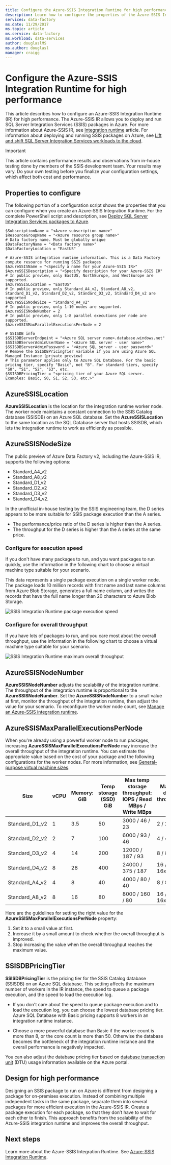 ```yaml
---
title: Configure the Azure-SSIS Integration Runtime for high performance | Microsoft Docs
description: Learn how to configure the properties of the Azure-SSIS Integration Runtime for high performance
services: data-factory
ms.date: 11/29/2017
ms.topic: article
ms.service: data-factory
ms.workload: data-services
author: douglaslMS
ms.author: douglasl
manager: craigg
---
```

# Configure the Azure-SSIS Integration Runtime for high performance

This article describes how to configure an Azure-SSIS Integration Runtime (IR) for high performance. The Azure-SSIS IR allows you to deploy and run SQL Server Integration Services (SSIS) packages in Azure. For more information about Azure-SSIS IR, see [Integration runtime](concepts-integration-runtime.md#azure-ssis-integration-runtime) article. For information about deploying and running SSIS packages on Azure, see [Lift and shift SQL Server Integration Services workloads to the cloud](/sql/integration-services/lift-shift/ssis-azure-lift-shift-ssis-packages-overview).

> [!IMPORTANT]
> This article contains performance results and observations from in-house testing done by members of the SSIS development team. Your results may vary. Do your own testing before you finalize your configuration settings, which affect both cost and performance.

## Properties to configure

The following portion of a configuration script shows the properties that you can configure when you create an Azure-SSIS Integration Runtime. For the complete PowerShell script and description, see [Deploy SQL Server Integration Services packages to Azure](tutorial-deploy-ssis-packages-azure.md).

```
$SubscriptionName = "<Azure subscription name>"
$ResourceGroupName = "<Azure resource group name>"
# Data factory name. Must be globally unique
$DataFactoryName = "<Data factory name>" 
$DataFactoryLocation = "EastUS" 

# Azure-SSIS integration runtime information. This is a Data Factory compute resource for running SSIS packages
$AzureSSISName = "<Specify a name for your Azure-SSIS IR>"
$AzureSSISDescription = "<Specify description for your Azure-SSIS IR"
# In public preview, only EastUS, NorthEurope, and WestEurope are supported.
$AzureSSISLocation = "EastUS" 
# In public preview, only Standard_A4_v2, Standard_A8_v2, Standard_D1_v2, Standard_D2_v2, Standard_D3_v2, Standard_D4_v2 are supported
$AzureSSISNodeSize = "Standard_A4_v2"
# In public preview, only 1-10 nodes are supported.
$AzureSSISNodeNumber = 2 
# In public preview, only 1-8 parallel executions per node are supported.
$AzureSSISMaxParallelExecutionsPerNode = 2 

# SSISDB info
$SSISDBServerEndpoint = "<Azure SQL server name>.database.windows.net"
$SSISDBServerAdminUserName = "<Azure SQL server - user name>"
$SSISDBServerAdminPassword = "<Azure SQL server - user password>"
# Remove the SSISDBPricingTier variable if you are using Azure SQL Managed Instance (private preview)
# This parameter applies only to Azure SQL Database. For the basic pricing tier, specify "Basic", not "B". For standard tiers, specify "S0", "S1", "S2", 'S3", etc.
$SSISDBPricingTier = "<pricing tier of your Azure SQL server. Examples: Basic, S0, S1, S2, S3, etc.>"
```

## AzureSSISLocation
**AzureSSISLocation** is the location for the integration runtime worker node. The worker node maintains a constant connection to the SSIS Catalog database (SSISDB) on an Azure SQL database. Set the **AzureSSISLocation** to the same location as the SQL Database server that hosts SSISDB, which lets the integration runtime to work as efficiently as possible.

## AzureSSISNodeSize
The public preview of Azure Data Factory v2, including the Azure-SSIS IR, supports the following options:
-   Standard\_A4\_v2
-   Standard\_A8\_v2
-   Standard\_D1\_v2
-   Standard\_D2\_v2
-   Standard\_D3\_v2
-   Standard\_D4\_v2.

In the unofficial in-house testing by the SSIS engineering team, the D series appears to be more suitable for SSIS package execution than the A series.

-   The performance/price ratio of the D series is higher than the A series.
-   The throughput for the D series is higher than the A series at the same price.

### Configure for execution speed
If you don't have many packages to run, and you want packages to run quickly, use the information in the following chart to choose a virtual machine type suitable for your scenario.

This data represents a single package execution on a single worker node. The package loads 10 million records with first name and last name columns from Azure Blob Storage, generates a full name column, and writes the records that have the full name longer than 20 characters to Azure Blob Storage.

![SSIS Integration Runtime package execution speed](media/configure-azure-ssis-integration-runtime-performance/ssisir-execution-speed.png)

### Configure for overall throughput

If you have lots of packages to run, and you care most about the overall throughput, use the information in the following chart to choose a virtual machine type suitable for your scenario.

![SSIS Integration Runtime maximum overall throughput](media/configure-azure-ssis-integration-runtime-performance/ssisir-overall-throughput.png)

## AzureSSISNodeNumber

**AzureSSISNodeNumber** adjusts the scalability of the integration runtime. The throughput of the integration runtime is proportional to the **AzureSSISNodeNumber**. Set the **AzureSSISNodeNumber** to a small value at first, monitor the throughput of the integration runtime, then adjust the value for your scenario. To reconfigure the worker node count, see [Manage an Azure-SSIS integration runtime](manage-azure-ssis-integration-runtime.md).

## AzureSSISMaxParallelExecutionsPerNode

When you're already using a powerful worker node to run packages, increasing **AzureSSISMaxParallelExecutionsPerNode** may increase the overall throughput of the integration runtime. You can estimate the appropriate value based on the cost of your package and the following configurations for the worker nodes. For more information, see [General-purpose virtual machine sizes](../virtual-machines/windows/sizes-general.md).

| Size             | vCPU | Memory: GiB | Temp storage (SSD) GiB | Max temp storage throughput: IOPS / Read MBps / Write MBps | Max data disks / throughput: IOPS | Max NICs / Expected network performance (Mbps) |
|------------------|------|-------------|------------------------|------------------------------------------------------------|-----------------------------------|------------------------------------------------|
| Standard\_D1\_v2 | 1    | 3.5         | 50                     | 3000 / 46 / 23                                             | 2 / 2x500                         | 2 / 750                                        |
| Standard\_D2\_v2 | 2    | 7           | 100                    | 6000 / 93 / 46                                             | 4 / 4x500                         | 2 / 1500                                       |
| Standard\_D3\_v2 | 4    | 14          | 200                    | 12000 / 187 / 93                                           | 8 / 8x500                         | 4 / 3000                                       |
| Standard\_D4\_v2 | 8    | 28          | 400                    | 24000 / 375 / 187                                          | 16 / 16x500                       | 8 / 6000                                       |
| Standard\_A4\_v2 | 4    | 8           | 40                     | 4000 / 80 / 40                                             | 8 / 8x500                         | 4 / 1000                                       |
| Standard\_A8\_v2 | 8    | 16          | 80                     | 8000 / 160 / 80                                            | 16 / 16x500                       | 8 / 2000                                       |

Here are the guidelines for setting the right value for the **AzureSSISMaxParallelExecutionsPerNode** property: 

1. Set it to a small value at first.
2. Increase it by a small amount to check whether the overall throughput is improved.
3. Stop increasing the value when the overall throughput reaches the maximum value.

## SSISDBPricingTier

**SSISDBPricingTier** is the pricing tier for the SSIS Catalog database (SSISDB) on an Azure SQL database. This setting affects the maximum number of workers in the IR instance, the speed to queue a package execution, and the speed to load the execution log.

-   If you don't care about the speed to queue package execution and to load the execution log, you can choose the lowest database pricing tier. Azure SQL Database with Basic pricing supports 8 workers in an integration runtime instance.

-   Choose a more powerful database than Basic if the worker count is more than 8, or the core count is more than 50. Otherwise the database becomes the bottleneck of the integration runtime instance and the overall performance is negatively impacted.

You can also adjust the database pricing tier based on [database transaction unit](../sql-database/sql-database-what-is-a-dtu.md) (DTU) usage information available on the Azure portal.

## Design for high performance
Designing an SSIS package to run on Azure is different from designing a package for on-premises execution. Instead of combining multiple independent tasks in the same package, separate them into several packages for more efficient execution in the Azure-SSIS IR. Create a package execution for each package, so that they don’t have to wait for each other to finish. This approach benefits from the scalability of the Azure-SSIS integration runtime and improves the overall throughput.

## Next steps
Learn more about the Azure-SSIS Integration Runtime. See [Azure-SSIS Integration Runtime](concepts-integration-runtime.md#azure-ssis-integration-runtime).